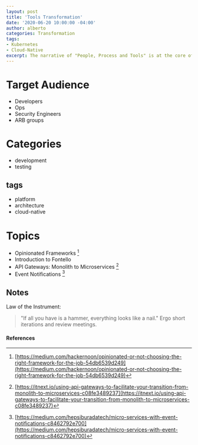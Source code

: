 ```yaml
---
layout: post
title: 'Tools Transformation'
date: '2020-06-20 10:00:00 -04:00'
author: alberto
categories: Transformation
tags:
- Kubernetes
- Cloud-Native
excerpt: The narrative of "People, Process and Tools" is at the core of the every transformation journey. In my experience, it is very easy to put the tech (tools) first. We have to understand that ordering is important. Here are a few thoughts about selecting tools that support the needed transformation.
---
```


# Target Audience
* Developers
* Ops
* Security Engineers
* ARB groups

# Categories
* development
* testing

## tags
* platform
* architecture
* cloud-native

# Topics
* Opinionated Frameworks [^4]
* Introduction to Fontello
* API Gateways: Monolith to Microservices [^5]
* Event Notifications [^6]


## Notes
Law of the Instrument:
> "If all you have is a hammer, everything looks like a nail."
Ergo short iterations and review meetings.


#### References
[^4]: [https://medium.com/hackernoon/opinionated-or-not-choosing-the-right-framework-for-the-job-54db6539d249](https://medium.com/hackernoon/opinionated-or-not-choosing-the-right-framework-for-the-job-54db6539d249)
[^5]: [https://itnext.io/using-api-gateways-to-facilitate-your-transition-from-monolith-to-microservices-c08fe3489237](https://itnext.io/using-api-gateways-to-facilitate-your-transition-from-monolith-to-microservices-c08fe3489237)
[^6]: [https://medium.com/hepsiburadatech/micro-services-with-event-notifications-c8462792e700](https://medium.com/hepsiburadatech/micro-services-with-event-notifications-c8462792e700)
